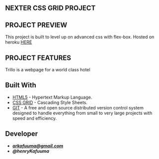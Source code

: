 ## NEXTER CSS GRID PROJECT

## PROJECT PREVIEW
This project is built to level up on advanced css with flex-box.
Hosted on heroku [HERE](https://trillo-flexbox.herokuapp.com/)

## PROJECT FEATURES

Trillo is a webpage for a world class hotel

## Built With

* [HTML5](https://www.w3.org/html/) - Hypertext Markup Language.
* [CSS GRID](https://www.w3.org/Style/CSS/Overview.en.html) - Cascading Style Sheets.
* [GIT](https://git-scm.com/) - A free and open source distributed version control system designed to handle everything from small to very large projects with speed and efficiency.

## Developer
- _**arkafuuma@gmail.com**_
- _**@henryKafuuma**_
